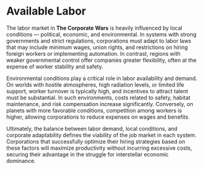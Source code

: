 # Available Labor

The labor market in **The Corporate Wars** is heavily influenced by local conditions — political, economic, and environmental. In systems with strong governments and strict regulations, corporations must adapt to labor laws that may include minimum wages, union rights, and restrictions on hiring foreign workers or implementing automation. In contrast, regions with weaker governmental control offer companies greater flexibility, often at the expense of worker stability and safety.

Environmental conditions play a critical role in labor availability and demand. On worlds with hostile atmospheres, high radiation levels, or limited life support, worker turnover is typically high, and incentives to attract talent must be substantial. In such environments, costs related to safety, habitat maintenance, and risk compensation increase significantly. Conversely, on planets with more favorable conditions, competition among workers is higher, allowing corporations to reduce expenses on wages and benefits.

Ultimately, the balance between labor demand, local conditions, and corporate adaptability defines the viability of the job market in each system. Corporations that successfully optimize their hiring strategies based on these factors will maximize productivity without incurring excessive costs, securing their advantage in the struggle for interstellar economic dominance.
